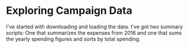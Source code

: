 # Exploring Campaign Data

I've started with downloading and loading the data. I've got two summary scripts: 
One that summarizes the expenses from 2016 and one that sums the yearly spending 
figures and sorts by total spending.